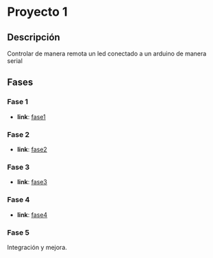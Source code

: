 # Proyecto 1

## Descripción

Controlar de manera remota un led conectado a un arduino de manera serial

## Fases

### Fase 1

* **link**: [fase1](./fase1/README.md) 

### Fase 2

* **link**: [fase2](./fase2/README.md) 

### Fase 3

* **link**: [fase3](./fase3/README.md) 

### Fase 4

* **link**: [fase4](./fase4/README.md) 

### Fase 5

Integración y mejora.


<!--

# Ejemplo 1

## Antes de empezar

### Configuración del entorno de desarrollo
Una vez se descarge el repositorio es necesario ingresar al directorio en el que se aloja el proyecto ```example1``` y se configura el entorno de trabajo siguiendo los siguientes pasos:

  ```bash
  cd example1
  python3 -m venv env
  source env/bin/activate   # venv\Scripts\activate (windows)
  pip3 install -r requirements.txt
  pip3 freeze               # Lista de requerimientos instalados
  deactivate                # Salir del entorno virtual 
  ```
El procedimiento anterior solo es necesario realizarlo una sola vez en caso de no necesitar instalar mas cosas.  

## Trabajo en el proyecto

Cada vez que inicie el proyecto, siga los siguientes pasos:

1. **Activar el entorno virtual**: Lo cual se hace ejecutando el siguiente comando
  
  ```bash
  source env/bin/activate # venv\Scripts\activate (windows)
  ```

2. **Configure las variables de entorno**: Al ser un proyecto Flask, se recomienda que defina las siguientes variables de entorno. La siguiente tabla muestra los comandos para el caso para Linux y Windows:

   |Variable|Valor|Linux|Windows (pwsh)|Windows (cmd)|
   |---|---|---|---|---|
   |```FLASK_APP```|"main.py"|```export FLASK_APP="main.py"```<br>```echo $FLASK_APP```|```$env:FLASK_APP="main.py"```<br>```$env:FLASK_APP```|```set FLASK_APP="main.py"```<br>```echo %FLASK_APP%```|
   |```FLASK_DEBUG```|1|```export FLASK_APP="main.py"```<br>```echo $FLASK_APP```|```$env:FLASK_DEBUG=1``` <br>```$env:FLASK_DEBUG```|```set FLASK_DEBUG=1```<br>```echo %FLASK_DEBUG%```|
   
   Por ejemplo si se esta en una maquina linux, despues de haber iniciado el entorno, los comandos de configuración para las variables de entorno serian:
   
   ```bash
   export FLASK_APP="main.py" 
   echo $FLASK_APP
   export FLASK_DEBUG=1 
   echo $FLASK_DEBUG 
   ```

3. **Codifique, haga cambios y pruebe**: Despues de hacer los cambios en el archivo inicie el servidor (**Nota**: Si activa el debug con una vez que lo inicie hay pues los cambios en los programas se veran reflejados):
   
   * **Iniciar el servidor**: Para las pruebas.
     
     ```bash
     flask run
     ```

   * **Finalizar el servidor**: Cuando ya va a dejar de trabajar.
     
     ```bash
     CTRL+Z
     ```

4. **Desactivar el entorno virtual**: Para salir del entorno virtual se ejecuta el comando.
   
   ```bash
   dactivate # Funciona tambien en windows
   ```


## Enlaces de utilidad

* [Environment Variables in Windows/macOS/Linux](https://www3.ntu.edu.sg/home/ehchua/programming/howto/Environment_Variables.html#:~:text=2.2%20Set%2FUnset%2FChange%20an,it%20to%20an%20empty%20string.)
* [about_Environment_Variables](https://learn.microsoft.com/en-us/powershell/module/microsoft.powershell.core/about/about_environment_variables?view=powershell-7.3)
* [jinja](https://jinja.palletsprojects.com/en/3.1.x/)
* [Example list of first words to use in a git commit title](https://gist.github.com/scmx/411f6fea4ee3832806720d536a7d5d8f)






## Ejemplo 1


Ejemplo ejecutando usando flask en un entorno virtual en python. [link](example1/README.md)

## Ejemplo 2

Ejemplo usando dockerizando el ejemplo uno. Pendiente.

## Referencias

1. https://midu.dev/buenas-practicas-escribir-commits-git/
2. https://udacity.github.io/git-styleguide/
3. https://www.conventionalcommits.org/en/v1.0.0/
4. https://github.com/fteem/git-semantic-commits
5. https://chiamakaikeanyi.dev/how-to-write-good-git-commit-messages/
6. https://github.com/elsewhencode/project-guidelines
7. https://www.datree.io/resources/github-best-practices
8. https://www.freecodecamp.org/news/git-best-practices-commits-and-code-reviews/
9. https://www.gitkraken.com/learn/git/best-practices/git-commit-message

-->